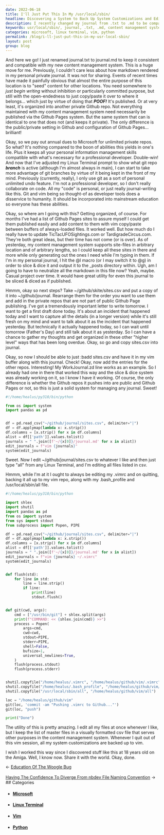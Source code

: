 ```yaml
---
date: 2022-06-18
title: I'll Just Put This In My /usr/local/sbin/
headline: Discovering a System to Back Up System Customizations and Edit Files Listed in a CSV File at Once
description: I recently changed my journal from .txt to .md to be compatible with my new content management system. I'm excited to have discovered this system which allows me to back up my system customizations with a vim repo, and to edit all files listed in a csv file at once. I'm now sharing this with the world - join me to learn how to work this way and make the most of your system!
keywords: usr/local/sbin/, journal, .txt, .md, content management system, vim repo, csv file, Linux Terminal, git repo, sites.csv, vim buffer, script, system customizations, Microsoft, annual dues, organized, world, sharing
categories: microsoft, linux terminal, vim, python
permalink: /blog/i-ll-just-put-this-in-my-usr-local-sbin/
layout: post
group: blog
---
```



And here we go! I just renamed journal.txt to journal.md to keep it consistent
and compatible with my new content management system. This is a huge move for
me. Previously, I couldn't care less about how markdown rendered in my personal
private journal. It was not for sharing. Events of recent times have made it
painfully obvious that almost the entire purpose of this location is to "seed"
content for other locations. You need somewhere to *just begin writing* without
inhibition or particularly committed purpose, but still with the open-endedness
to just copy/paste it over to where it belongs... which just by virtue of doing
that ***POOF!*** It's published. Or at very least, it's organized into another
private Github repo. Not everything maintained with my content management
system need necessarily be published via the Github Pages system. But the same
system that can is identical to one that does not (and keeps it private). The
only difference is the public/private setting in Github and configuration of
Github Pages... brilliant!

Okay, so we pay out annual dues to Microsoft for unlimited private repos. So
what? It's nothing compared to the boon of abilities this yields in one's life.
Plus it keeps all your personal information management skills compatible with
what's necessary for a professional developer. Double-win! And now that I've
adjusted my Linux Terminal prompt to show what git repo ***branch*** is active
(although I'm almost always in main), I can start to take more advantage of git
branches by virtue of it being kept in the front of my mind. Previously
(currently, really), I only use git as a sort of personal unlimited undo
feature. I'm not a professional developer, so I don't really collaborate on
code. All my "code" is personal, or just really journal-writing like this. Git
and vim being so thought-of as developer tools does a disservice to humanity.
It should be incorporated into mainstream education so everyone has these
abilities.

Okay, so where am I going with this? Getting organized, of course. For months
I've had a list of Github Pages sites to assure myself I could get them
published easily and add content to them with vim copy/paste between buffers of
always-loaded files. It worked well. But how much do I really have to update
TicTacUFOSightings.com or TardigradeCircus.com. They're both great ideas, but
their time has not come (or is over). As of yesterday, my content management
system supports site-files in arbitrary location and of arbitrary lengths, so I
could keep all these sites in there and more while only generating out the ones
I need while I'm typing in them. If I'm in my personal journal, I hit the @l
macro (or I may switch it to @g) in order to slice & dice it and output it to
the \_posts directory within. Ugh, am I going to have to neutralize all the
markdown in this file now? Yeah, maybe. Casual project over time. It would have
great utility for even this journal to be sliced & diced as if published.

Hmmm, okay so next steps? Take ~/github/skite/sites.csv and put a copy of it
into ~/github/journal. Rearrange them for the order you want to use them and
add in the private repos that are not part of public Github Page publishing.
I've got a tremendously important letter to write tomorrow. I want to get a
first draft done today. It's about an incident that happened today and I want
to capture all the details (in a longer version) while it's still fresh on my
mind and want to talk about it as the incident that happened yesterday. But
technically it actually happened today, so I can wait until tomorrow (Father's
Day) and still talk about it as yesterday. So I can have a chance to gather my
thoughts and get organized in these other "higher level" ways that has been
long overdue. Okay, so go and copy sites.csv into journal.

Okay, so now I should be able to just :badd sites.csv and have it in my vim
buffer along with this journal. Check! Okay, now add the entries for the other
repos. Interesting! My WorkJournal.zd line works as an example. So I already
had one in there that worked this way and the slice & dice system was already
working on it, so I know I have it working. Of course, the only difference is
whether the Github repos it pushes into are public and Github Pages or not, so
this is just a solid system for managing any journal. Sweet!

```python
#!/home/healus/py310/bin/python

from os import system
import pandas as pd


df = pd.read_csv("~/github/journal/sites.csv", delimiter="|")
df = df.applymap(lambda x: x.strip())
df.columns = [x.strip() for x in df.columns]
alist = df[['path']].values.tolist()
journals = " ".join([f'~/{x[0]}/journal.md' for x in alist])
edit_journals = f"vim {journals}"
system(edit_journals)
```

Sweet. Now I edit ~/github/journal/sites.csv to whatever I like and then just
type "all" from any Linux Terminal, and I'm editing all files listed in csv.

Hmmm, while I'm at it I ought to always be editing my .vimrc and on quitting,
backing it all up to my vim repo, along with my .bash\_profile and
/usr/local/sbin/all file.

```python
#!/home/healus/py310/bin/python

import shlex
import shutil
import pandas as pd
from os import system
from sys import stdout
from subprocess import Popen, PIPE

df = pd.read_csv("~/github/journal/sites.csv", delimiter="|")
df = df.applymap(lambda x: x.strip())
df.columns = [x.strip() for x in df.columns]
alist = df[['path']].values.tolist()
journals = " ".join([f'~/{x[0]}/journal.md' for x in alist])
edit_journals = f"vim {journals} ~/.vimrc"
system(edit_journals)


def flush(std):
    for line in std:
        line = line.strip()
        if line:
            print(line)
            stdout.flush()


def git(cwd, args):
    cmd = ["/usr/bin/git"] + shlex.split(args)
    print(f"COMMAND: << {shlex.join(cmd)} >>")
    process = Popen(
        args=cmd,
        cwd=cwd,
        stdout=PIPE,
        stderr=PIPE,
        shell=False,
        bufsize=1,
        universal_newlines=True,
    )
    flush(process.stdout)
    flush(process.stderr)


shutil.copyfile("/home/healus/.vimrc", "/home/healus/github/vim/.vimrc")
shutil.copyfile("/home/healus/.bash_profile", "/home/healus/github/vim/.bash_profile")
shutil.copyfile("/usr/local/sbin/all", "/home/healus/github/vim/all")

loc = "/home/healus/github/vim"
git(loc, 'commit -am "Pushing .vimrc to Github..."')
git(loc, "push")

print("Done")
```

The utility of this is pretty amazing. I edit all my files at once whenever I
like, but I keep the list of master files in a visually formatted csv file that
serves other purposes in the content management system. Whenever I quit out of
this vim session, all my system customizations are backed up to vim.

I wish I worked this way since I discovered stuff like this at 18 years old on
the Amiga. Well, I know now. Share it with the world. Okay, done.

<div class="arrow-links"><div class="post-nav-prev"><span class="arrow">&larr;&nbsp;</span><a href="/blog/education-of-the-woogle-bug/">Education Of The Woogle Bug</a></div> &nbsp; <div class="post-nav-next"><a href="/blog/having-the-confidence-to-diverge-from-nbdev-file-naming-convention/">Having The Confidence To Diverge From nbdev File Naming Convention</a><span class="arrow">&nbsp;&rarr;</span></div></div>
## Categories

<ul>
<li><h4><a href='/microsoft/'>Microsoft</a></h4></li>
<li><h4><a href='/linux-terminal/'>Linux Terminal</a></h4></li>
<li><h4><a href='/vim/'>Vim</a></h4></li>
<li><h4><a href='/python/'>Python</a></h4></li></ul>